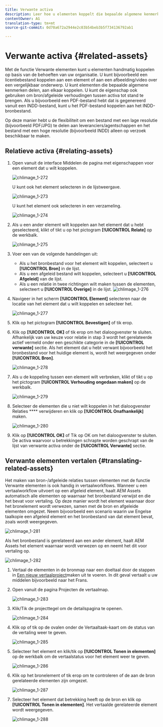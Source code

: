 ```yaml
---
title: Verwante activa
description: Leer hoe u elementen koppelt die bepaalde algemene kenmerken delen. U kunt de eigenschap ook gebruiken om bron/afgeleide verhoudingen tussen activa tot stand te brengen.
contentOwner: AG
translation-type: tm+mt
source-git-commit: 0d70a672a2944e2c03b54beb3b5f734136792ab1

---
```



# Verwante activa {#related-assets}

Met de functie Verwante elementen kunt u elementen handmatig koppelen op basis van de behoeften van uw organisatie. U kunt bijvoorbeeld een licentiebestand koppelen aan een element of aan een afbeelding/video over een vergelijkbaar onderwerp. U kunt elementen die bepaalde algemene kenmerken delen, aan elkaar koppelen. U kunt de eigenschap ook gebruiken om bron/afgeleide verhoudingen tussen activa tot stand te brengen. Als u bijvoorbeeld een PDF-bestand hebt dat is gegenereerd vanuit een INDD-bestand, kunt u het PDF-bestand koppelen aan het INDD-bronbestand.

Op deze manier hebt u de flexibiliteit om een bestand met een lage resolutie (bijvoorbeeld PDF/JPG) te delen aan leveranciers/agentschappen en het bestand met een hoge resolutie (bijvoorbeeld INDD) alleen op verzoek beschikbaar te maken.

## Relatieve activa {#relating-assets}

1. Open vanuit de interface Middelen de pagina met eigenschappen voor een element dat u wilt koppelen.

   ![chlimage_1-272](assets/chlimage_1-272.png)

   U kunt ook het element selecteren in de lijstweergave.

   ![chlimage_1-273](assets/chlimage_1-273.png)

   U kunt het element ook selecteren in een verzameling.

   ![chlimage_1-274](assets/chlimage_1-274.png)

1. Als u een ander element wilt koppelen aan het element dat u hebt geselecteerd, klikt of tikt u op het pictogram **[!UICONTROL Relate]** op de werkbalk.

   ![chlimage_1-275](assets/chlimage_1-275.png)

1. Voer een van de volgende handelingen uit:

   * Als u het bronbestand voor het element wilt koppelen, selecteert u **[!UICONTROL Bron]** in de lijst.
   * Als u een afgeleid bestand wilt koppelen, selecteert u **[!UICONTROL Afgeleid]** van de lijst.
   * Als u een relatie in twee richtingen wilt maken tussen de elementen, selecteert u **[!UICONTROL Overige]** in de lijst.
   ![chlimage_1-276](assets/chlimage_1-276.png)

1. Navigeer in het scherm **[!UICONTROL Element]** selecteren naar de locatie van het element dat u wilt koppelen en selecteer het.

   ![chlimage_1-277](assets/chlimage_1-277.png)

1. Klik op het pictogram **[!UICONTROL Bevestigen]** of tik erop.
1. Klik op **[!UICONTROL OK]** of tik erop om het dialoogvenster te sluiten. Afhankelijk van uw keuze voor relatie in stap 3 wordt het gerelateerde actief vermeld onder een geschikte categorie in de **[!UICONTROL verwante]** sectie. Als het element dat u hebt verwant bijvoorbeeld het bronbestand voor het huidige element is, wordt het weergegeven onder **[!UICONTROL Bron]**.

   ![chlimage_1-278](assets/chlimage_1-278.png)

1. Als u de koppeling tussen een element wilt verbreken, klikt of tikt u op het pictogram **[!UICONTROL Verhouding ongedaan maken]** op de werkbalk.

   ![chlimage_1-279](assets/chlimage_1-279.png)

1. Selecteer de elementen die u niet wilt koppelen in het dialoogvenster Relaties **** verwijderen en klik op **[!UICONTROL Onafhankelijk]** maken.

   ![chlimage_1-280](assets/chlimage_1-280.png)

1. Klik op **[!UICONTROL OK]** of Tik op OK om het dialoogvenster te sluiten. De activa waarvoor u betrekkingen schrapte worden geschrapt van de lijst van verwante activa onder de **[!UICONTROL Verwante]** sectie.

## Verwante elementen vertalen {#translating-related-assets}

Het maken van bron-/afgeleide relaties tussen elementen met de functie Verwante elementen is ook handig in vertaalworkflows. Wanneer u een vertaalworkflow uitvoert op een afgeleid element, haalt AEM Assets automatisch alle elementen op waarnaar het bronbestand verwijst en die het bevat voor vertaling. Op deze manier wordt het element waarnaar door het bronelement wordt verwezen, samen met de bron en afgeleide elementen omgezet. Neem bijvoorbeeld een scenario waarin uw Engelse taalkopie een afgeleid element en het bronbestand van dat element bevat, zoals wordt weergegeven.

![chlimage_1-281](assets/chlimage_1-281.png)

Als het bronbestand is gerelateerd aan een ander element, haalt AEM Assets het element waarnaar wordt verwezen op en neemt het dit voor vertaling op.

![chlimage_1-282](assets/chlimage_1-282.png)

1. Vertaal de elementen in de bronmap naar een doeltaal door de stappen in [Een nieuw vertaalproject](translation-projects.md#create-a-new-translation-project)maken uit te voeren. In dit geval vertaalt u uw middelen bijvoorbeeld naar het Frans.
1. Open vanuit de pagina Projecten de vertaalmap.

   ![chlimage_1-283](assets/chlimage_1-283.png)

1. Klik/Tik de projecttegel om de detailspagina te openen.

   ![chlimage_1-284](assets/chlimage_1-284.png)

1. Klik op of tik op de ovalen onder de Vertaaltaak-kaart om de status van de vertaling weer te geven.

   ![chlimage_1-285](assets/chlimage_1-285.png)

1. Selecteer het element en klik/tik op **[!UICONTROL Tonen in elementen]** op de werkbalk om de vertaalstatus voor het element weer te geven.

   ![chlimage_1-286](assets/chlimage_1-286.png)

1. Klik op het bronelement of tik erop om te controleren of de aan de bron gerelateerde elementen zijn omgezet.

   ![chlimage_1-287](assets/chlimage_1-287.png)

1. Selecteer het element dat betrekking heeft op de bron en klik op **[!UICONTROL Tonen in elementen]**. Het vertaalde gerelateerde element wordt weergegeven.

   ![chlimage_1-288](assets/chlimage_1-288.png)
